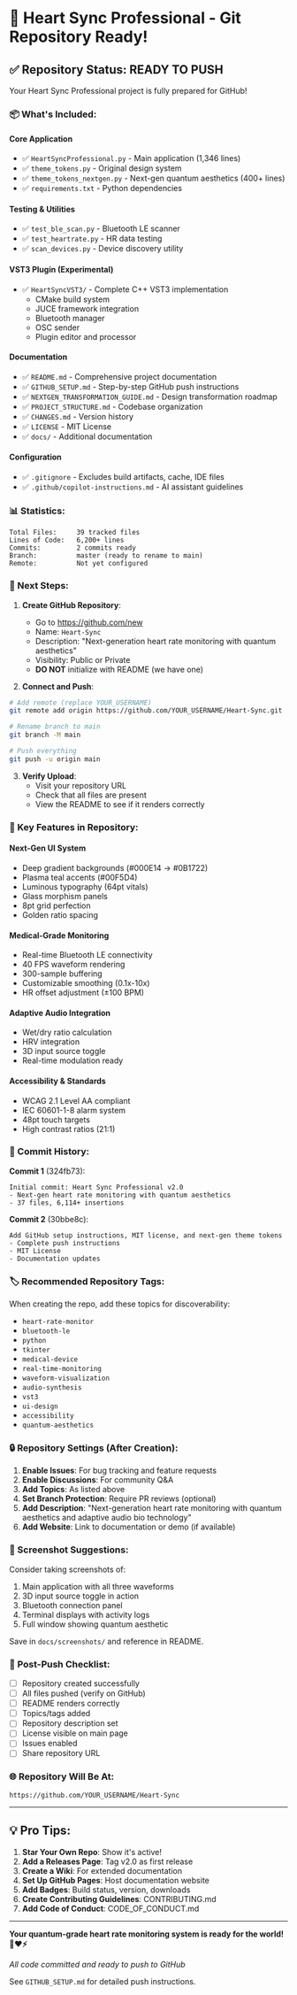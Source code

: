 # 🎉 Heart Sync Professional - Git Repository Ready!

## ✅ Repository Status: READY TO PUSH

Your Heart Sync Professional project is fully prepared for GitHub!

### 📦 What's Included:

#### **Core Application**
- ✅ `HeartSyncProfessional.py` - Main application (1,346 lines)
- ✅ `theme_tokens.py` - Original design system
- ✅ `theme_tokens_nextgen.py` - Next-gen quantum aesthetics (400+ lines)
- ✅ `requirements.txt` - Python dependencies

#### **Testing & Utilities**
- ✅ `test_ble_scan.py` - Bluetooth LE scanner
- ✅ `test_heartrate.py` - HR data testing
- ✅ `scan_devices.py` - Device discovery utility

#### **VST3 Plugin (Experimental)**
- ✅ `HeartSyncVST3/` - Complete C++ VST3 implementation
  - CMake build system
  - JUCE framework integration
  - Bluetooth manager
  - OSC sender
  - Plugin editor and processor

#### **Documentation**
- ✅ `README.md` - Comprehensive project documentation
- ✅ `GITHUB_SETUP.md` - Step-by-step GitHub push instructions
- ✅ `NEXTGEN_TRANSFORMATION_GUIDE.md` - Design transformation roadmap
- ✅ `PROJECT_STRUCTURE.md` - Codebase organization
- ✅ `CHANGES.md` - Version history
- ✅ `LICENSE` - MIT License
- ✅ `docs/` - Additional documentation

#### **Configuration**
- ✅ `.gitignore` - Excludes build artifacts, cache, IDE files
- ✅ `.github/copilot-instructions.md` - AI assistant guidelines

### 📊 Statistics:

```
Total Files:     39 tracked files
Lines of Code:   6,200+ lines
Commits:         2 commits ready
Branch:          master (ready to rename to main)
Remote:          Not yet configured
```

### 🚀 Next Steps:

1. **Create GitHub Repository**:
   - Go to https://github.com/new
   - Name: `Heart-Sync`
   - Description: "Next-generation heart rate monitoring with quantum aesthetics"
   - Visibility: Public or Private
   - **DO NOT** initialize with README (we have one)

2. **Connect and Push**:
```bash
# Add remote (replace YOUR_USERNAME)
git remote add origin https://github.com/YOUR_USERNAME/Heart-Sync.git

# Rename branch to main
git branch -M main

# Push everything
git push -u origin main
```

3. **Verify Upload**:
   - Visit your repository URL
   - Check that all files are present
   - View the README to see if it renders correctly

### 🎨 Key Features in Repository:

#### **Next-Gen UI System**
- Deep gradient backgrounds (#000E14 → #0B1722)
- Plasma teal accents (#00F5D4)
- Luminous typography (64pt vitals)
- Glass morphism panels
- 8pt grid perfection
- Golden ratio spacing

#### **Medical-Grade Monitoring**
- Real-time Bluetooth LE connectivity
- 40 FPS waveform rendering
- 300-sample buffering
- Customizable smoothing (0.1x-10x)
- HR offset adjustment (±100 BPM)

#### **Adaptive Audio Integration**
- Wet/dry ratio calculation
- HRV integration
- 3D input source toggle
- Real-time modulation ready

#### **Accessibility & Standards**
- WCAG 2.1 Level AA compliant
- IEC 60601-1-8 alarm system
- 48pt touch targets
- High contrast ratios (21:1)

### 📝 Commit History:

**Commit 1** (324fb73):
```
Initial commit: Heart Sync Professional v2.0
- Next-gen heart rate monitoring with quantum aesthetics
- 37 files, 6,114+ insertions
```

**Commit 2** (30bbe8c):
```
Add GitHub setup instructions, MIT license, and next-gen theme tokens
- Complete push instructions
- MIT License
- Documentation updates
```

### 🏷️ Recommended Repository Tags:

When creating the repo, add these topics for discoverability:
- `heart-rate-monitor`
- `bluetooth-le`
- `python`
- `tkinter`
- `medical-device`
- `real-time-monitoring`
- `waveform-visualization`
- `audio-synthesis`
- `vst3`
- `ui-design`
- `accessibility`
- `quantum-aesthetics`

### 🔒 Repository Settings (After Creation):

1. **Enable Issues**: For bug tracking and feature requests
2. **Enable Discussions**: For community Q&A
3. **Add Topics**: As listed above
4. **Set Branch Protection**: Require PR reviews (optional)
5. **Add Description**: "Next-generation heart rate monitoring with quantum aesthetics and adaptive audio bio technology"
6. **Add Website**: Link to documentation or demo (if available)

### 📸 Screenshot Suggestions:

Consider taking screenshots of:
1. Main application with all three waveforms
2. 3D input source toggle in action
3. Bluetooth connection panel
4. Terminal displays with activity logs
5. Full window showing quantum aesthetic

Save in `docs/screenshots/` and reference in README.

### 🎯 Post-Push Checklist:

- [ ] Repository created successfully
- [ ] All files pushed (verify on GitHub)
- [ ] README renders correctly
- [ ] Topics/tags added
- [ ] Repository description set
- [ ] License visible on main page
- [ ] Issues enabled
- [ ] Share repository URL

### 🌐 Repository Will Be At:

```
https://github.com/YOUR_USERNAME/Heart-Sync
```

---

## 💡 Pro Tips:

1. **Star Your Own Repo**: Show it's active!
2. **Add a Releases Page**: Tag v2.0 as first release
3. **Create a Wiki**: For extended documentation
4. **Set Up GitHub Pages**: Host documentation website
5. **Add Badges**: Build status, version, downloads
6. **Create Contributing Guidelines**: CONTRIBUTING.md
7. **Add Code of Conduct**: CODE_OF_CONDUCT.md

---

**Your quantum-grade heart rate monitoring system is ready for the world! 🚀❤️⚡**

*All code committed and ready to push to GitHub*

See `GITHUB_SETUP.md` for detailed push instructions.

